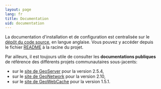 ```yaml
---
layout: page
lang: fr
title: Documentation
uid: documentation
---
```


La documentation d'installation et de configuration est centralisée sur le [dépôt du code source](https://github.com/georchestra/georchestra/), en langue anglaise.
Vous pouvez y accéder depuis le fichier [README](https://github.com/georchestra/georchestra/blob/master/README.md) à la racine du projet.

Par ailleurs, il est toujours utile de consulter les **documentations publiques** de référence des différents projets communautaires sous-jacents:

 * sur le [site de GeoServer](http://docs.geoserver.org/2.5.x/en/user/) pour la version 2.5.4,
 * sur le [site de GeoNetwork](http://geonetwork-opensource.org/manuals/2.10.4/fra/users/index.html) pour la version 2.10,
 * sur le [site de GeoWebCache](http://geowebcache.org/docs/1.5.1/) pour la version 1.5.1.
